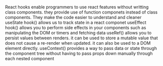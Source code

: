React hooks enable programmers to use react features without writting class components. they provide use of function componets instead of class components.
They make the code easier to understand and cleaner
useState hook() allows us to track state in a react componet
useEffect hook() allows you to perform side effects in your components such as manipulating the DOM or timers and fetching data
useRef() allows you to persist values between renders. it can be used to store a mutable value that does not cause a re-render when updated. it can also be used to a DOM element directly.
useContext() provides a way to pass data or state through the component tree without having to pass props down manually through each nested component
